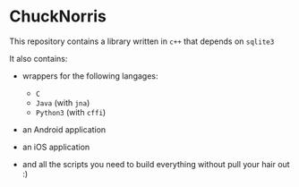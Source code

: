 # ChuckNorris

This repository contains a library written in `c++` that depends on `sqlite3`

It also contains:

* wrappers for the following langages:
  * `C`
  * `Java`  (with `jna`)
  * `Python3` (with `cffi`)

* an Android application
* an iOS application

* and all the scripts you need to build everything without pull your hair out :)
